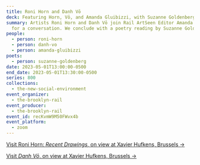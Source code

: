 ```yaml
---
title: Roni Horn and Danh Vō
deck: Featuring Horn, Vō, and Amanda Gluibizzi, with Suzanne Goldenberg
summary: Artists Roni Horn and Danh Vō join Rail ArtSeen Editor Amanda Gluibizzi
  for a conversation. We conclude with a poetry reading by Suzanne Goldenberg.
people:
  - person: roni-horn
  - person: danh-vo
  - person: amanda-gluibizzi
poets:
  - person: suzanne-goldenberg
date: 2023-05-01T13:00:00-0500
end_date: 2023-05-01T13:30:00-0500
series: 800
collections:
  - the-new-social-environment
event_organizer:
  - the-brooklyn-rail
event_producer:
  - the-brooklyn-rail
event_id: recKvmW9M50FWvx4b
event_platform:
  - zoom
---
```

[V﻿isit Roni Horn: *Recent Drawings*, on view at Xavier Hufkens, Brussels →](https://www.xavierhufkens.com/exhibitions/recent-drawings-2)

[V﻿isit *Danh Vō*, on view at Xavier Hufkens, Brussels →](https://www.xavierhufkens.com/exhibitions/danh-vo-2)